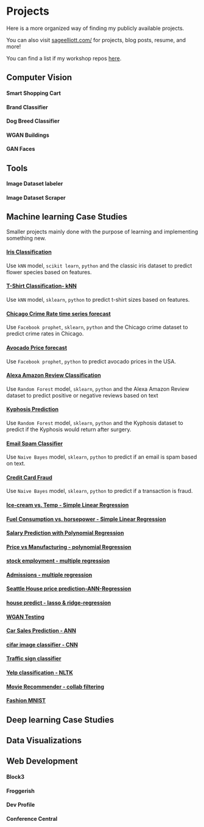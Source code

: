 # Projects

Here is a more organized way of finding my publicly available projects.

You can also visit [sageelliott.com/](https://sageelliott.com) for projects, blog posts, resume,  and more!

You can find a list if my workshop repos [here]().

<!--## Featured Projects-->


## Computer Vision

#### Smart Shopping Cart

#### Brand Classifier

#### Dog Breed Classifier

#### WGAN Buildings

#### GAN Faces



## Tools

#### Image Dataset labeler


#### Image Dataset Scraper



## Machine learning Case Studies

Smaller projects mainly done with the purpose of learning and implementing something new.

#### [Iris Classification](https://github.com/sagecodes/irsit-classification2-knn)
Use `kNN` model, `scikit learn`, `python` and the classic iris dataset to predict flower species based on features. 


#### [T-Shirt Classification- kNN](https://github.com/sagecodes/tshirt-size-prediction)

Use `kNN` model, `sklearn`, `python` to predict t-shirt sizes based on features.


#### [Chicago Crime Rate time series forecast](https://github.com/sagecodes/chicago-crime-prediction-fbprophet)

Use `Facebook prophet`, `sklearn`, `python` and the Chicago crime dataset to predict crime rates in Chicago. 


#### [Avocado Price forecast](https://github.com/sagecodes/avocado-forecasting-fbprophet)

Use `Facebook prophet`, `python`  to predict avocado prices in the USA. 


#### [Alexa Amazon Review Classification](https://github.com/sagecodes/Amazon-Review-Classification-Random-Forest)

Use `Random Forest` model, `sklearn`, `python`  and the Alexa Amazon Review dataset to predict positive or negative reviews based on text


#### [Kyphosis Prediction](https://github.com/sagecodes/kyphsis-classifier-random-forest/blob/master/kyphosis-prediction-random-forest.ipynb)

Use `Random Forest` model, `sklearn`, `python`  and the Kyphosis dataset to predict if the Kyphosis would return after surgery. 

#### [Email Spam Classifier](https://github.com/sagecodes/spam-classifier-naive-bayes/blob/master/Spam%20classifier.ipynb)

Use `Naive Bayes` model, `sklearn`, `python`  to predict if an email is spam based on text.


#### [Credit Card Fraud](https://github.com/sagecodes/credit-fraud-classfier-naive-bayes/blob/master/Credit%20Card%20Fraud%20Classifier.ipynb)

Use `Naive Bayes` model, `sklearn`, `python`  to predict if a transaction is fraud.

#### [Ice-cream vs. Temp - Simple Linear Regression](https://github.com/sagecodes/Icecream-temp-simple-linear-regression/blob/master/ice%20cream%20vs%20temp%20regression.ipynb)

#### [Fuel Consumption vs. horsepower - Simple Linear Regression](https://github.com/sagecodes/fuel-consumption-linear-regression/blob/master/fuel%20consumption.ipynb)

#### [Salary Prediction with Polynomial Regression](https://github.com/sagecodes/salary-prediction-polynomial-regression/blob/master/salary%20prediction%20polynomial%20regression.ipynb)

#### [Price vs Manufacturing - polynomial Regression](https://github.com/sagecodes/price-vs-manufacturing-polynomial-regression/blob/master/Cost%20per%20model%20prediction.ipynb)

#### [stock employment - multiple regression](https://github.com/sagecodes/stock-employment-multiple-regression/blob/master/s%26p%20500%20predict.ipynb)

#### [Admissions - multiple regression](https://github.com/sagecodes/admission-multiple-regression)

#### [Seattle House price prediction-ANN-Regression](https://github.com/sagecodes/house-price-prediction-ANN)

#### [house predict - lasso & ridge-regression](https://github.com/sagecodes/house-predict-lasso-ridge-regrssion)


#### [WGAN Testing](https://github.com/sagecodes/WGAN-Testing)


#### [Car Sales Prediction - ANN](https://github.com/sagecodes/car-sales-prediction-ANN)


#### [cifar image classifier - CNN](https://github.com/sagecodes/cifar-classifier-CNN)


#### [Traffic sign classifier](https://github.com/sagecodes/traffic-signs-classifier-lenet)


#### [Yelp classification - NLTK](https://github.com/sagecodes/yelp-reviews-Classification-NLP-NLTK)


#### [Movie Recommender - collab filtering](https://github.com/sagecodes/movie-recommender-collab-filter)


#### [Fashion MNIST](https://github.com/sagecodes/fashion-classifier) 

## Deep learning Case Studies


## Data Visualizations


## Web Development

#### Block3 
#### Froggerish
#### Dev Profile
#### Conference Central

